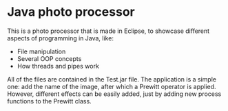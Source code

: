 # Java photo processor

This is a photo processor that is made in Eclipse, to showcase different aspects of programming in Java, like:

- File manipulation
- Several OOP concepts
- How threads and pipes work

All of the files are contained in the Test.jar file. The application is a simple one: add the name of the image, after which a Prewitt operator is applied. However, different effects can be easily added, just by adding new process functions to the Prewitt class.
